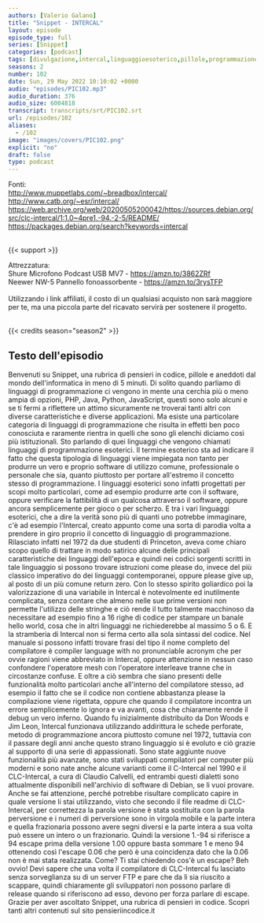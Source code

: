 ```yaml
---
authors: [Valerio Galano]
title: "Snippet - INTERCAL"
layout: episode
episode_type: full
series: [Snippet]
categories: [podcast]
tags: [divulgazione,intercal,linguaggioesoterico,pillole,programmazione,software,storia]
seasons: 2
number: 102
date: Sun, 29 May 2022 10:10:02 +0000
audio: "episodes/PIC102.mp3"
audio_duration: 376
audio_size: 6004818
transcript: transcripts/srt/PIC102.srt
url: /episodes/102
aliases: 
  - /102
image: "images/covers/PIC102.png"
explicit: "no"
draft: false
type: podcast
---
```

Fonti: <br />
<a href="http://www.muppetlabs.com/~breadbox/intercal/" rel="noopener">http://www.muppetlabs.com/~breadbox/intercal/</a> <br />
<a href="http://www.catb.org/~esr/intercal/" rel="noopener">http://www.catb.org/~esr/intercal/</a> <br />
<a href="https://web.archive.org/web/20200505200042/https://sources.debian.org/src/clc-intercal/1:1.0~4pre1.-94.-2-5/README/" rel="noopener">https://web.archive.org/web/20200505200042/https://sources.debian.org/src/clc-intercal/1:1.0~4pre1.-94.-2-5/README/</a> <br />
<a href="https://packages.debian.org/search?keywords=intercal" rel="noopener">https://packages.debian.org/search?keywords=intercal</a> <br />
<br />


{{< support >}}

Attrezzatura:<br />
Shure Microfono Podcast USB MV7 - <a href="https://amzn.to/3862ZRf" rel="noopener">https://amzn.to/3862ZRf</a> <br />
Neewer NW-5 Pannello fonoassorbente - <a href="https://amzn.to/3rysTFP" rel="noopener">https://amzn.to/3rysTFP</a> <br />
<br />
Utilizzando i link affiliati, il costo di un qualsiasi acquisto non sarà maggiore per te, ma una piccola parte del ricavato servirà per sostenere il progetto.<br />
<br />


{{< credits season="season2" >}}

<!-- more -->

## Testo dell'episodio

Benvenuti su Snippet, una rubrica di pensieri in codice, pillole e aneddoti dal mondo dell'informatica
in meno di 5 minuti.
Di solito quando parliamo di linguaggi di programmazione ci vengono in mente una cerchia
più o meno ampia di opzioni, PHP, Java, Python, JavaScript, questi sono solo alcuni e se ti
fermi a riflettere un attimo sicuramente ne troverai tanti altri con diverse caratteristiche
e diverse applicazioni.
Ma esiste una particolare categoria di linguaggi di programmazione che risulta in effetti ben
poco conosciuta e raramente rientra in quelli che sono gli elenchi diciamo così più istituzionali.
Sto parlando di quei linguaggi che vengono chiamati linguaggi di programmazione esoterici.
Il termine esoterico sta ad indicare il fatto che questa tipologia di linguaggi viene impiegata
non tanto per produrre un vero e proprio software di utilizzo comune, professionale o personale
che sia, quanto piuttosto per portare all'estremo il concetto stesso di programmazione.
I linguaggi esoterici sono infatti progettati per scopi molto particolari, come ad esempio
produrre arte con il software, oppure verificare la fattibilità di un qualcosa attraverso
il software, oppure ancora semplicemente per gioco o per scherzo.
E tra i vari linguaggi esoterici, che a dire la verità sono più di quanti uno potrebbe
immaginare, c'è ad esempio l'Intercal, creato appunto come una sorta di parodia volta a prendere
in giro proprio il concetto di linguaggio di programmazione.
Rilasciato infatti nel 1972 da due studenti di Princeton, aveva come chiaro scopo quello
di trattare in modo satirico alcune delle principali caratteristiche dei linguaggi dell'epoca
e quindi nei codici sorgenti scritti in tale linguaggio si possono trovare istruzioni come
please do, invece del più classico imperativo do dei linguaggi contemporanei, oppure please
give up, al posto di un più comune return zero.
Con lo stesso spirito goliardico poi la valorizzazione di una variabile in Intercal è notevolmente
ed inutilmente complicata, senza contare che almeno nelle sue prime versioni non permette
l'utilizzo delle stringhe e ciò rende il tutto talmente macchinoso da necessitare ad
esempio fino a 16 righe di codice per stampare un banale hello world, cosa che in altri linguaggi
ne richiederebbe al massimo 5 o 6.
E la stramberia di Intercal non si ferma certo alla sola sintassi del codice.
Nel manuale si possono infatti trovare frasi del tipo il nome completo del compilatore
è compiler language with no pronunciable acronym che per ovvie ragioni viene abbreviato
in Intercal, oppure attenzione in nessun caso confondere l'operatore mesh con l'operatore
interleave tranne che in circostanze confuse.
E oltre a ciò sembra che siano presenti delle funzionalità molto particolari anche all'interno
del compilatore stesso, ad esempio il fatto che se il codice non contiene abbastanza please
la compilazione viene rigettata, oppure che quando il compilatore incontra un errore semplicemente
lo ignora e va avanti, cosa che chiaramente rende il debug un vero inferno.
Quando fu inizialmente distribuito da Don Woods e Jim Leon, Intercal funzionava utilizzando
addirittura le schede perforate, metodo di programmazione ancora piuttosto comune nel
1972, tuttavia con il passare degli anni anche questo strano linguaggio si è evoluto e ciò
grazie al supporto di una serie di appassionati.
Sono state aggiunte nuove funzionalità più avanzate, sono stati sviluppati compilatori
per computer più moderni e sono nate anche alcune varianti come il C-Intercal nel 1990
e il CLC-Intercal, a cura di Claudio Calvelli, ed entrambi questi dialetti sono attualmente
disponibili nell'archivio di software di Debian, se li vuoi provare.
Anche se fai attenzione, perché potrebbe risultare complicato capire in quale versione
li stai utilizzando, visto che secondo il file readme di CLC-Intercal, per correttezza
la parola versione è stata sostituita con la parola perversione e i numeri di perversione
sono in virgola mobile e la parte intera e quella frazionaria possono avere segni diversi
e la parte intera a sua volta può essere un intero o un frazionario.
Quindi la versione 1.-94 si riferisce a 94 escape prima della versione 1.00 oppure basta
sommare 1 e meno 94 ottenendo così l'escape 0.06 che però è una coincidenza dato che
la 0.06 non è mai stata realizzata.
Come?
Ti stai chiedendo cos'è un escape?
Beh ovvio!
Devi sapere che una volta il compilatore di CLC-Intercal fu lasciato senza sorveglianza
su di un server FTP e pare che da lì sia riuscito a scappare, quindi chiaramente gli
sviluppatori non possono parlare di release quando si riferiscono ad esso, devono per
forza parlare di escape.
Grazie per aver ascoltato Snippet, una rubrica di pensieri in codice.
Scopri tanti altri contenuti sul sito pensieriincodice.it

